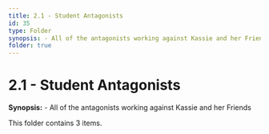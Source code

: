 ```yaml
---
title: 2.1 - Student Antagonists
id: 35
type: Folder
synopsis: - All of the antagonists working against Kassie and her Friends
folder: true
---
```


# 2.1 - Student Antagonists

**Synopsis:** - All of the antagonists working against Kassie and her Friends

This folder contains 3 items.
